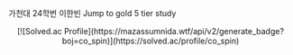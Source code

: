 가천대 24학번 이한빈 Jump to gold 5 tier study
<div align=center>[![Solved.ac Profile](https://mazassumnida.wtf/api/v2/generate_badge?boj=co_spin)](https://solved.ac/profile/co_spin)</div>
